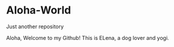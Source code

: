 # Aloha-World
Just another repository

Aloha, Welcome to my Github!
This is ELena, a dog lover and yogi.


